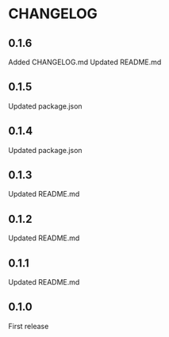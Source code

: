 # CHANGELOG

## 0.1.6
Added CHANGELOG.md
Updated README.md

## 0.1.5
Updated package.json

## 0.1.4
Updated package.json

## 0.1.3
Updated README.md

## 0.1.2
Updated README.md

## 0.1.1
Updated README.md

## 0.1.0
First release
